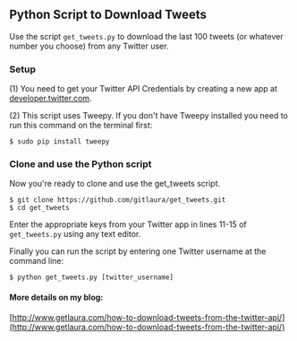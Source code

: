 ## Python Script to Download Tweets

Use the script `get_tweets.py` to download the last 100 tweets (or whatever number you choose) from any Twitter user.

### Setup
(1) You need to get your Twitter API Credentials by creating a new app at [developer.twitter.com](developer.twitter.com).

(2) This script uses Tweepy. If you don't have Tweepy installed you need to run this command on the terminal first:

```
$ sudo pip install tweepy
```

### Clone and use the Python script
Now you're ready to clone and use the get_tweets script.

```
$ git clone https://github.com/gitlaura/get_tweets.git
$ cd get_tweets
```
Enter the appropriate keys from your Twitter app in lines 11-15 of `get_tweets.py` using any text editor.

Finally you can run the script by entering one Twitter username at the command line:

```
$ python get_tweets.py [twitter_username]
```

#### More details on my blog:
[http://www.getlaura.com/how-to-download-tweets-from-the-twitter-api/](http://www.getlaura.com/how-to-download-tweets-from-the-twitter-api/)
